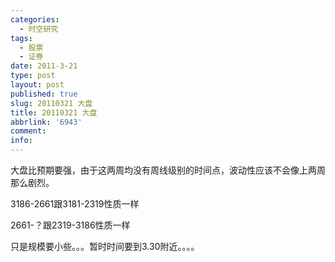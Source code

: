 ```yaml
---
categories:
  - 时空研究
tags:
  - 股票
  - 证券
date: 2011-3-21
type: post
layout: post
published: true
slug: 20110321 大盘
title: 20110321 大盘
abbrlink: '6943'
comment:
info:
---
```


大盘比预期要强，由于这两周均没有周线级别的时间点，波动性应该不会像上两周那么剧烈。

3186-2661跟3181-2319性质一样

2661-？跟2319-3186性质一样

只是规模要小些。。。暂时时间要到3.30附近。。。。